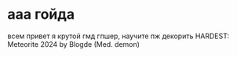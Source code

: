 # ааа гойда
всем привет я крутой гмд гпшер, научите пж декорить
HARDEST: Meteorite 2024 by Blogde (Med. demon)

